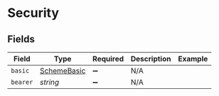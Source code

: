 # Security


## Fields

| Field                                             | Type                                              | Required                                          | Description                                       | Example                                           |
| ------------------------------------------------- | ------------------------------------------------- | ------------------------------------------------- | ------------------------------------------------- | ------------------------------------------------- |
| `basic`                                           | [SchemeBasic](../../models/shared/schemebasic.md) | :heavy_minus_sign:                                | N/A                                               |                                                   |
| `bearer`                                          | *string*                                          | :heavy_minus_sign:                                | N/A                                               |                                                   |